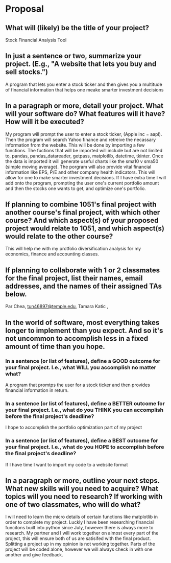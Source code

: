 # Proposal

## What will (likely) be the title of your project?

Stock Financial Analysis Tool

## In just a sentence or two, summarize your project. (E.g., "A website that lets you buy and sell stocks.")

A program that lets you enter a stock ticker and then gives you a multitude of financial information that helps one meake smarter investment decisions

## In a paragraph or more, detail your project. What will your software do? What features will it have? How will it be executed?

My program will prompt the user to enter a stock ticker, (Apple inc = aapl). Then the program will search Yahoo finance and retreive the necassary information from the website. This will be done by importing a few functions. The fuctions that will be imported will include but are not limited to, pandas, pandas_datareader, getpass,
matplotlib, datetime, tkinter. Once the data is imported it will generate useful charts like the sma10 v sma50 (simple moving average). The porgram will also provide vital financial information like EPS, P/E and other company health indicators. This will allow for one to make smarter investment decisions. If I have extra time I will add onto the program, prompting the user one's current portfolio amount and then the stocks one wants to get, and optimize one's portfolio.

## If planning to combine 1051's final project with another course's final project, with which other course? And which aspect(s) of your proposed project would relate to 1051, and which aspect(s) would relate to the other course?

This will help me with my protfolio diversification analysis for my economics, finance and accounting classes. 

## If planning to collaborate with 1 or 2 classmates for the final project, list their names, email addresses, and the names of their assigned TAs below.

Par Chea, tun46897@temple.edu, Tamara Katic ,

## In the world of software, most everything takes longer to implement than you expect. And so it's not uncommon to accomplish less in a fixed amount of time than you hope.

### In a sentence (or list of features), define a GOOD outcome for your final project. I.e., what WILL you accomplish no matter what?

A program that promtps the user for a stock ticker and then provides financial information in return.

### In a sentence (or list of features), define a BETTER outcome for your final project. I.e., what do you THINK you can accomplish before the final project's deadline?

I hope to accomplish the portfolio optimization part of my project

### In a sentence (or list of features), define a BEST outcome for your final project. I.e., what do you HOPE to accomplish before the final project's deadline?

If I have time I want to import my code to a website format

## In a paragraph or more, outline your next steps. What new skills will you need to acquire? What topics will you need to research? If working with one of two classmates, who will do what?

I will need to learn the micro details of certain functions like matplotlib in order to complete my project. Luckly I have been researching financial funcitons built into python since July, however there is always more to research. My partner and I will work together on almost every part of the project, this will ensure both of us are satisifed with the final product. Splitting a project up in my opinion is not working together. Parts of the project will be coded alone, however we will always check in with one another and give feedback. 
